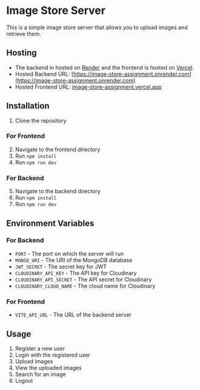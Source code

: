 # Image Store Server

This is a simple image store server that allows you to upload images and retrieve them.

## Hosting

- The backend in hosted on [Render](https://render.com) and the frontend is hosted on [Vercel](https://vercel.com/).
- Hosted Backend URL: [https://image-store-assignment.onrender.com](https://image-store-assignment.onrender.com)
- Hosted Frontend URL: [image-store-assignment.vercel.app](image-store-assignment.vercel.app)

## Installation

1. Clone the repository

### For Frontend
2. Navigate to the frontend directory
3. Run `npm install`
4. Run `npm run dev`

### For Backend
5. Navigate to the backend directory
6. Run `npm install`
7. Run `npm run dev`

## Environment Variables

### For Backend
- `PORT` - The port on which the server will run
- `MONGO_URI` - The URI of the MongoDB database
- `JWT_SECRET` - The secret key for JWT
- `CLOUDINARY_API_KEY` - The API key for Cloudinary
- `CLOUDINARY_API_SECRET` - The API secret for Cloudinary
- `CLOUDINARY_CLOUD_NAME` - The cloud name for Cloudinary

### For Frontend
- `VITE_API_URL` - The URL of the backend server

## Usage

1. Register a new user
2. Login with the registered user
3. Upload Images
4. View the uploaded images
5. Search for an image
6. Logout